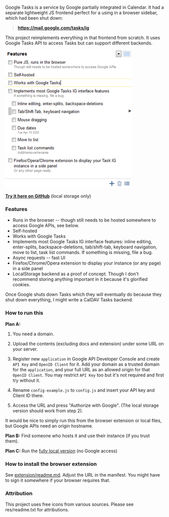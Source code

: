 Google Tasks is a service by Google partially integrated in Calendar. It had a separate lightweight JS frontend perfect for a using in a browser sidebar, which had been shut down:

> **https://mail.google.com/tasks/ig**

This project reimplements everything in that frontend from scratch. It uses Google Tasks API to access Tasks but can support different backends.

![Screenshot](docs/screen-features.png)

**[Try it here on GitHub](https://himselfv.github.io/tasks-ig/)** (local storage only)


### Features
* Runs in the browser -- though still needs to be hosted somewhere to access Google APIs, see below.
* Self-hosted
* Works with Google Tasks
* Implements most Google Tasks IG interface features: inline editing, enter-splits, backspace-deletions, tab/shift-tab, keyboard navigation, move to list, task list commands. If something is missing, file a bug.
* Async requests -- fast UI
* Firefox/Chrome/Opera extension to display your instance (or any page) in a side panel
* LocalStorage backend as a proof of concept. Though I don't recommend storing anything important in it because it's glorified cookies.

Once Google shuts down Tasks which they will eventually do because they shut down everything, I might write a CalDAV Tasks backend.


### How to run this

**Plan A:**

1. You need a domain.

2. Upload the contents (excluding docs and extension) under some URL on your server.

3. Register new ``application`` in Google API Developer Console and create ``API Key`` and ``OpenID Client`` for it. Add your domain as a trusted domain for the ``application``, and your full URL as an allowed origin for that ``OpenID Client``. You may restrict ``API Key`` too but it's not required and first try without it.

4. Rename ``config-example.js`` to ``config.js`` and insert your API key and Client ID there.

5. Access the URL and press "Authorize with Google". (The local storage version should work from step 2).

It would be nice to simply run this from the browser extension or local files, but Google APIs need an origin hostname.

**Plan B:** Find someone who hosts it and use their instance (if you trust them).

**Plan C:** Run the [fully local version](https://himselfv.github.io/tasks-ig/) (no Google access)


### How to install the browser extension

See [extension/readme.md](extension/readme.md). Adjust the URL in the manifest. You might have to sign it somewhere if your browser requires that.


### Attribution
This project uses free icons from various sources. Please see res/readme.txt for attributions.
